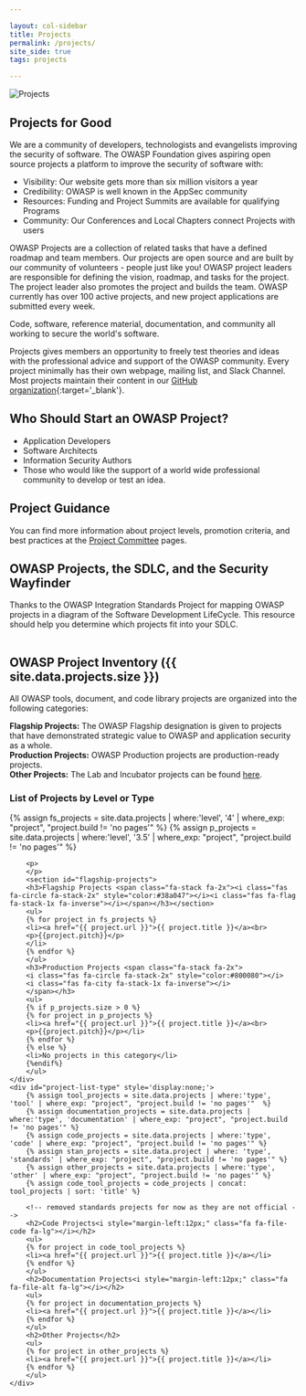 ```yaml
---

layout: col-sidebar
title: Projects
permalink: /projects/
site_side: true
tags: projects

---
```


<!-- rebuild 4 -->
![Projects](/assets/images/web/juice-shop.png)


## Projects for Good

We are a community of developers, technologists and evangelists improving the security of software. The OWASP Foundation gives aspiring open source projects a platform to improve the security of software with:
- Visibility: Our website gets more than six million visitors a year
- Credibility: OWASP is well known in the AppSec community
- Resources: Funding and Project Summits are available for qualifying Programs
- Community: Our Conferences and Local Chapters connect Projects with users

OWASP Projects are a collection of related tasks that have a defined roadmap and team members. Our projects are open source and are built by our community of volunteers - people just like you! OWASP project leaders are responsible for defining the vision, roadmap, and tasks for the project. The project leader also promotes the project and builds the team. OWASP currently has over 100 active projects, and new project applications are submitted every week.

<p class="callout-mono left">Code, software, reference material, documentation, and community all working to secure the world's software.</p>

Projects gives members an opportunity to freely test theories and ideas with the professional advice and support of the OWASP community. Every project minimally has their own webpage, mailing list, and Slack Channel. Most projects maintain their content in our [GitHub organization](https://github.com/OWASP){:target='_blank'}.

## Who Should Start an OWASP Project?
- Application Developers
- Software Architects
- Information Security Authors
- Those who would like the support of a world wide professional community to develop or test an idea.

## Project Guidance 
You can find more information about project levels, promotion criteria, and best practices at the [Project Committee](/www-committee-project/) pages.
## OWASP Projects, the SDLC, and the Security Wayfinder
Thanks to the OWASP Integration Standards Project for mapping OWASP projects in a diagram of the Software Development LifeCycle. This resource should help you determine which projects fit into your SDLC.
<div class="mxgraph" style="max-width:100%;border:1px solid transparent;"
        data-mxgraph="{&quot;highlight&quot;:&quot;#0000ff&quot;,&quot;nav&quot;:true,&quot;resize&quot;:true,&quot;toolbar&quot;:&quot;zoom layers tags lightbox&quot;,&quot;edit&quot;:&quot;_blank&quot;,&quot;xml&quot;:&quot;&lt;mxfile host=\&quot;app.diagrams.net\&quot; modified=\&quot;2023-12-23T00:42:20.383Z\&quot; agent=\&quot;Mozilla/5.0 (X11; Linux x86_64) AppleWebKit/537.36 (KHTML, like Gecko) Chrome/119.0.0.0 Safari/537.36\&quot; etag=\&quot;LIS2b9XAl4D9MnzHlqzq\&quot; version=\&quot;22.1.11\&quot; type=\&quot;google\&quot;&gt;\n  &lt;diagram id=\&quot;HhYMrkP4IJGXGjTD9jw9\&quot; name=\&quot;Page-1\&quot;&gt;\n    &lt;mxGraphModel dx=\&quot;2261\&quot; dy=\&quot;1935\&quot; grid=\&quot;1\&quot; gridSize=\&quot;10\&quot; guides=\&quot;1\&quot; tooltips=\&quot;1\&quot; connect=\&quot;1\&quot; arrows=\&quot;1\&quot; fold=\&quot;1\&quot; page=\&quot;1\&quot; pageScale=\&quot;1\&quot; pageWidth=\&quot;827\&quot; pageHeight=\&quot;1169\&quot; math=\&quot;0\&quot; shadow=\&quot;0\&quot; extFonts=\&quot;roboto,sans-serif^https://fonts.googleapis.com/css?family=roboto%2Csans-serif\&quot;&gt;\n      &lt;root&gt;\n        &lt;mxCell id=\&quot;0\&quot; /&gt;\n        &lt;mxCell id=\&quot;1\&quot; parent=\&quot;0\&quot; /&gt;\n        &lt;mxCell id=\&quot;wp3fE28CrZs867By-5B2-3\&quot; value=\&quot;\&quot; style=\&quot;edgeStyle=orthogonalEdgeStyle;rounded=0;orthogonalLoop=1;jettySize=auto;html=1;fontFamily=roboto,sans-serif;\&quot; parent=\&quot;1\&quot; source=\&quot;wp3fE28CrZs867By-5B2-1\&quot; target=\&quot;wp3fE28CrZs867By-5B2-2\&quot; edge=\&quot;1\&quot;&gt;\n          &lt;mxGeometry relative=\&quot;1\&quot; as=\&quot;geometry\&quot; /&gt;\n        &lt;/mxCell&gt;\n        &lt;mxCell id=\&quot;j5w13eXjFmsCSjT86V5P-4\&quot; value=\&quot;\&quot; style=\&quot;edgeStyle=orthogonalEdgeStyle;rounded=0;orthogonalLoop=1;jettySize=auto;html=1;fontFamily=roboto,sans-serif;\&quot; parent=\&quot;1\&quot; source=\&quot;wp3fE28CrZs867By-5B2-1\&quot; edge=\&quot;1\&quot;&gt;\n          &lt;mxGeometry relative=\&quot;1\&quot; as=\&quot;geometry\&quot;&gt;\n            &lt;mxPoint x=\&quot;650\&quot; y=\&quot;70\&quot; as=\&quot;targetPoint\&quot; /&gt;\n          &lt;/mxGeometry&gt;\n        &lt;/mxCell&gt;\n        &lt;mxCell id=\&quot;wp3fE28CrZs867By-5B2-1\&quot; value=\&quot;Requirements\&quot; style=\&quot;rounded=0;whiteSpace=wrap;html=1;fillColor=#233e81;strokeColor=#FFFFFF;fontFamily=roboto,sans-serif;fontColor=#FFFFFF;\&quot; parent=\&quot;1\&quot; vertex=\&quot;1\&quot;&gt;\n          &lt;mxGeometry x=\&quot;300\&quot; y=\&quot;40\&quot; width=\&quot;120\&quot; height=\&quot;60\&quot; as=\&quot;geometry\&quot; /&gt;\n        &lt;/mxCell&gt;\n        &lt;mxCell id=\&quot;wp3fE28CrZs867By-5B2-5\&quot; value=\&quot;\&quot; style=\&quot;edgeStyle=orthogonalEdgeStyle;rounded=0;orthogonalLoop=1;jettySize=auto;html=1;fontFamily=roboto,sans-serif;\&quot; parent=\&quot;1\&quot; source=\&quot;wp3fE28CrZs867By-5B2-2\&quot; target=\&quot;wp3fE28CrZs867By-5B2-4\&quot; edge=\&quot;1\&quot;&gt;\n          &lt;mxGeometry relative=\&quot;1\&quot; as=\&quot;geometry\&quot; /&gt;\n        &lt;/mxCell&gt;\n        &lt;mxCell id=\&quot;9VAlMS8956TWDDG4CyrD-6\&quot; value=\&quot;\&quot; style=\&quot;edgeStyle=orthogonalEdgeStyle;rounded=0;orthogonalLoop=1;jettySize=auto;html=1;\&quot; parent=\&quot;1\&quot; source=\&quot;wp3fE28CrZs867By-5B2-2\&quot; target=\&quot;OSNKaA8o5CYSvVUGxrRC-25\&quot; edge=\&quot;1\&quot;&gt;\n          &lt;mxGeometry relative=\&quot;1\&quot; as=\&quot;geometry\&quot; /&gt;\n        &lt;/mxCell&gt;\n        &lt;mxCell id=\&quot;wp3fE28CrZs867By-5B2-2\&quot; value=\&quot;Design\&quot; style=\&quot;rounded=0;whiteSpace=wrap;html=1;fillColor=#233e81;strokeColor=#FFFFFF;fontFamily=roboto,sans-serif;fontColor=#FFFFFF;\&quot; parent=\&quot;1\&quot; vertex=\&quot;1\&quot;&gt;\n          &lt;mxGeometry x=\&quot;300\&quot; y=\&quot;181\&quot; width=\&quot;120\&quot; height=\&quot;60\&quot; as=\&quot;geometry\&quot; /&gt;\n        &lt;/mxCell&gt;\n        &lt;mxCell id=\&quot;j5w13eXjFmsCSjT86V5P-2\&quot; value=\&quot;\&quot; style=\&quot;edgeStyle=orthogonalEdgeStyle;rounded=0;orthogonalLoop=1;jettySize=auto;html=1;fontFamily=roboto,sans-serif;\&quot; parent=\&quot;1\&quot; source=\&quot;wp3fE28CrZs867By-5B2-4\&quot; target=\&quot;j5w13eXjFmsCSjT86V5P-1\&quot; edge=\&quot;1\&quot;&gt;\n          &lt;mxGeometry relative=\&quot;1\&quot; as=\&quot;geometry\&quot; /&gt;\n        &lt;/mxCell&gt;\n        &lt;mxCell id=\&quot;j5w13eXjFmsCSjT86V5P-19\&quot; value=\&quot;\&quot; style=\&quot;edgeStyle=orthogonalEdgeStyle;rounded=0;orthogonalLoop=1;jettySize=auto;html=1;fontFamily=roboto,sans-serif;\&quot; parent=\&quot;1\&quot; source=\&quot;wp3fE28CrZs867By-5B2-4\&quot; edge=\&quot;1\&quot;&gt;\n          &lt;mxGeometry relative=\&quot;1\&quot; as=\&quot;geometry\&quot;&gt;\n            &lt;mxPoint x=\&quot;510\&quot; y=\&quot;351\&quot; as=\&quot;targetPoint\&quot; /&gt;\n          &lt;/mxGeometry&gt;\n        &lt;/mxCell&gt;\n        &lt;mxCell id=\&quot;j5w13eXjFmsCSjT86V5P-24\&quot; value=\&quot;Docs\&quot; style=\&quot;edgeLabel;html=1;align=center;verticalAlign=middle;resizable=0;points=[];fontFamily=roboto,sans-serif;\&quot; parent=\&quot;j5w13eXjFmsCSjT86V5P-19\&quot; vertex=\&quot;1\&quot; connectable=\&quot;0\&quot;&gt;\n          &lt;mxGeometry x=\&quot;-0.25\&quot; y=\&quot;12\&quot; relative=\&quot;1\&quot; as=\&quot;geometry\&quot;&gt;\n            &lt;mxPoint x=\&quot;6\&quot; as=\&quot;offset\&quot; /&gt;\n          &lt;/mxGeometry&gt;\n        &lt;/mxCell&gt;\n        &lt;mxCell id=\&quot;wp3fE28CrZs867By-5B2-4\&quot; value=\&quot;Implementation\&quot; style=\&quot;rounded=0;whiteSpace=wrap;html=1;fillColor=#233e81;strokeColor=#FFFFFF;fontFamily=roboto,sans-serif;fontColor=#FFFFFF;\&quot; parent=\&quot;1\&quot; vertex=\&quot;1\&quot;&gt;\n          &lt;mxGeometry x=\&quot;300\&quot; y=\&quot;321\&quot; width=\&quot;120\&quot; height=\&quot;60\&quot; as=\&quot;geometry\&quot; /&gt;\n        &lt;/mxCell&gt;\n        &lt;mxCell id=\&quot;j5w13eXjFmsCSjT86V5P-32\&quot; value=\&quot;Guides\&quot; style=\&quot;edgeStyle=orthogonalEdgeStyle;rounded=0;orthogonalLoop=1;jettySize=auto;html=1;fontFamily=roboto,sans-serif;\&quot; parent=\&quot;1\&quot; source=\&quot;j5w13eXjFmsCSjT86V5P-1\&quot; edge=\&quot;1\&quot;&gt;\n          &lt;mxGeometry x=\&quot;-0.1111\&quot; y=\&quot;10\&quot; relative=\&quot;1\&quot; as=\&quot;geometry\&quot;&gt;\n            &lt;mxPoint x=\&quot;480\&quot; y=\&quot;490\&quot; as=\&quot;targetPoint\&quot; /&gt;\n            &lt;mxPoint as=\&quot;offset\&quot; /&gt;\n          &lt;/mxGeometry&gt;\n        &lt;/mxCell&gt;\n        &lt;mxCell id=\&quot;j5w13eXjFmsCSjT86V5P-54\&quot; value=\&quot;\&quot; style=\&quot;edgeStyle=orthogonalEdgeStyle;rounded=0;orthogonalLoop=1;jettySize=auto;html=1;fontFamily=roboto,sans-serif;\&quot; parent=\&quot;1\&quot; source=\&quot;j5w13eXjFmsCSjT86V5P-1\&quot; target=\&quot;j5w13eXjFmsCSjT86V5P-53\&quot; edge=\&quot;1\&quot;&gt;\n          &lt;mxGeometry relative=\&quot;1\&quot; as=\&quot;geometry\&quot; /&gt;\n        &lt;/mxCell&gt;\n        &lt;mxCell id=\&quot;j5w13eXjFmsCSjT86V5P-62\&quot; value=\&quot;After &amp;lt;i&amp;gt;N&amp;lt;/i&amp;gt; Iterations\&quot; style=\&quot;edgeLabel;html=1;align=center;verticalAlign=middle;resizable=0;points=[];fontFamily=roboto,sans-serif;\&quot; parent=\&quot;j5w13eXjFmsCSjT86V5P-54\&quot; vertex=\&quot;1\&quot; connectable=\&quot;0\&quot;&gt;\n          &lt;mxGeometry x=\&quot;-0.2625\&quot; y=\&quot;-1\&quot; relative=\&quot;1\&quot; as=\&quot;geometry\&quot;&gt;\n            &lt;mxPoint as=\&quot;offset\&quot; /&gt;\n          &lt;/mxGeometry&gt;\n        &lt;/mxCell&gt;\n        &lt;mxCell id=\&quot;j5w13eXjFmsCSjT86V5P-64\&quot; value=\&quot;\&quot; style=\&quot;edgeStyle=orthogonalEdgeStyle;rounded=0;orthogonalLoop=1;jettySize=auto;html=1;fontFamily=roboto,sans-serif;\&quot; parent=\&quot;1\&quot; target=\&quot;j5w13eXjFmsCSjT86V5P-63\&quot; edge=\&quot;1\&quot;&gt;\n          &lt;mxGeometry relative=\&quot;1\&quot; as=\&quot;geometry\&quot;&gt;\n            &lt;mxPoint x=\&quot;360\&quot; y=\&quot;570\&quot; as=\&quot;sourcePoint\&quot; /&gt;\n          &lt;/mxGeometry&gt;\n        &lt;/mxCell&gt;\n        &lt;mxCell id=\&quot;j5w13eXjFmsCSjT86V5P-1\&quot; value=\&quot;Verification\&quot; style=\&quot;rounded=0;whiteSpace=wrap;html=1;fillColor=#233e81;strokeColor=#FFFFFF;fontFamily=roboto,sans-serif;fontColor=#FFFFFF;\&quot; parent=\&quot;1\&quot; vertex=\&quot;1\&quot;&gt;\n          &lt;mxGeometry x=\&quot;300\&quot; y=\&quot;460\&quot; width=\&quot;120\&quot; height=\&quot;60\&quot; as=\&quot;geometry\&quot; /&gt;\n        &lt;/mxCell&gt;\n        &lt;mxCell id=\&quot;j5w13eXjFmsCSjT86V5P-65\&quot; style=\&quot;edgeStyle=orthogonalEdgeStyle;rounded=0;orthogonalLoop=1;jettySize=auto;html=1;exitX=0.25;exitY=1;exitDx=0;exitDy=0;entryX=0;entryY=0.5;entryDx=0;entryDy=0;fontFamily=roboto,sans-serif;\&quot; parent=\&quot;1\&quot; source=\&quot;j5w13eXjFmsCSjT86V5P-63\&quot; target=\&quot;j5w13eXjFmsCSjT86V5P-53\&quot; edge=\&quot;1\&quot;&gt;\n          &lt;mxGeometry relative=\&quot;1\&quot; as=\&quot;geometry\&quot; /&gt;\n        &lt;/mxCell&gt;\n        &lt;mxCell id=\&quot;j5w13eXjFmsCSjT86V5P-68\&quot; value=\&quot;\&quot; style=\&quot;edgeStyle=orthogonalEdgeStyle;rounded=0;orthogonalLoop=1;jettySize=auto;html=1;fontFamily=roboto,sans-serif;\&quot; parent=\&quot;1\&quot; source=\&quot;j5w13eXjFmsCSjT86V5P-63\&quot; target=\&quot;j5w13eXjFmsCSjT86V5P-67\&quot; edge=\&quot;1\&quot;&gt;\n          &lt;mxGeometry relative=\&quot;1\&quot; as=\&quot;geometry\&quot; /&gt;\n        &lt;/mxCell&gt;\n        &lt;mxCell id=\&quot;j5w13eXjFmsCSjT86V5P-63\&quot; value=\&quot;Metrics\&quot; style=\&quot;rounded=0;whiteSpace=wrap;html=1;fillColor=#233e81;strokeColor=#FFFFFF;fontFamily=roboto,sans-serif;fontColor=#FFFFFF;\&quot; parent=\&quot;1\&quot; vertex=\&quot;1\&quot;&gt;\n          &lt;mxGeometry x=\&quot;-130\&quot; y=\&quot;540\&quot; width=\&quot;120\&quot; height=\&quot;60\&quot; as=\&quot;geometry\&quot; /&gt;\n        &lt;/mxCell&gt;\n        &lt;mxCell id=\&quot;j5w13eXjFmsCSjT86V5P-72\&quot; value=\&quot;\&quot; style=\&quot;edgeStyle=orthogonalEdgeStyle;rounded=0;orthogonalLoop=1;jettySize=auto;html=1;fontFamily=roboto,sans-serif;\&quot; parent=\&quot;1\&quot; source=\&quot;j5w13eXjFmsCSjT86V5P-67\&quot; edge=\&quot;1\&quot;&gt;\n          &lt;mxGeometry relative=\&quot;1\&quot; as=\&quot;geometry\&quot;&gt;\n            &lt;mxPoint x=\&quot;-180\&quot; y=\&quot;445\&quot; as=\&quot;targetPoint\&quot; /&gt;\n          &lt;/mxGeometry&gt;\n        &lt;/mxCell&gt;\n        &lt;mxCell id=\&quot;j5w13eXjFmsCSjT86V5P-80\&quot; value=\&quot;\&quot; style=\&quot;edgeStyle=orthogonalEdgeStyle;rounded=0;orthogonalLoop=1;jettySize=auto;html=1;fontFamily=roboto,sans-serif;\&quot; parent=\&quot;1\&quot; source=\&quot;j5w13eXjFmsCSjT86V5P-67\&quot; target=\&quot;j5w13eXjFmsCSjT86V5P-79\&quot; edge=\&quot;1\&quot;&gt;\n          &lt;mxGeometry relative=\&quot;1\&quot; as=\&quot;geometry\&quot; /&gt;\n        &lt;/mxCell&gt;\n        &lt;mxCell id=\&quot;j5w13eXjFmsCSjT86V5P-67\&quot; value=\&quot;Training/Education\&quot; style=\&quot;rounded=0;whiteSpace=wrap;html=1;fillColor=#233e81;strokeColor=#FFFFFF;fontFamily=roboto,sans-serif;fontColor=#FFFFFF;\&quot; parent=\&quot;1\&quot; vertex=\&quot;1\&quot;&gt;\n          &lt;mxGeometry x=\&quot;-130\&quot; y=\&quot;415\&quot; width=\&quot;120\&quot; height=\&quot;60\&quot; as=\&quot;geometry\&quot; /&gt;\n        &lt;/mxCell&gt;\n        &lt;mxCell id=\&quot;j5w13eXjFmsCSjT86V5P-82\&quot; value=\&quot;\&quot; style=\&quot;edgeStyle=orthogonalEdgeStyle;rounded=0;orthogonalLoop=1;jettySize=auto;html=1;fontFamily=roboto,sans-serif;\&quot; parent=\&quot;1\&quot; source=\&quot;j5w13eXjFmsCSjT86V5P-79\&quot; edge=\&quot;1\&quot;&gt;\n          &lt;mxGeometry relative=\&quot;1\&quot; as=\&quot;geometry\&quot;&gt;\n            &lt;mxPoint x=\&quot;-190\&quot; y=\&quot;210\&quot; as=\&quot;targetPoint\&quot; /&gt;\n          &lt;/mxGeometry&gt;\n        &lt;/mxCell&gt;\n        &lt;mxCell id=\&quot;j5w13eXjFmsCSjT86V5P-86\&quot; style=\&quot;edgeStyle=orthogonalEdgeStyle;rounded=0;orthogonalLoop=1;jettySize=auto;html=1;exitX=0.5;exitY=0;exitDx=0;exitDy=0;entryX=0.5;entryY=0;entryDx=0;entryDy=0;fontFamily=roboto,sans-serif;\&quot; parent=\&quot;1\&quot; source=\&quot;j5w13eXjFmsCSjT86V5P-79\&quot; target=\&quot;wp3fE28CrZs867By-5B2-1\&quot; edge=\&quot;1\&quot;&gt;\n          &lt;mxGeometry relative=\&quot;1\&quot; as=\&quot;geometry\&quot; /&gt;\n        &lt;/mxCell&gt;\n        &lt;mxCell id=\&quot;j5w13eXjFmsCSjT86V5P-87\&quot; value=\&quot;Iterate\&quot; style=\&quot;edgeLabel;html=1;align=center;verticalAlign=middle;resizable=0;points=[];fontFamily=roboto,sans-serif;\&quot; parent=\&quot;j5w13eXjFmsCSjT86V5P-86\&quot; vertex=\&quot;1\&quot; connectable=\&quot;0\&quot;&gt;\n          &lt;mxGeometry x=\&quot;-0.2107\&quot; y=\&quot;-36\&quot; relative=\&quot;1\&quot; as=\&quot;geometry\&quot;&gt;\n            &lt;mxPoint x=\&quot;129\&quot; y=\&quot;-26\&quot; as=\&quot;offset\&quot; /&gt;\n          &lt;/mxGeometry&gt;\n        &lt;/mxCell&gt;\n        &lt;mxCell id=\&quot;j5w13eXjFmsCSjT86V5P-79\&quot; value=\&quot;Culture Building &amp;amp;amp; Process Maturing\&quot; style=\&quot;rounded=0;whiteSpace=wrap;html=1;fillColor=#233e81;strokeColor=#FFFFFF;fontFamily=roboto,sans-serif;fontColor=#FFFFFF;\&quot; parent=\&quot;1\&quot; vertex=\&quot;1\&quot;&gt;\n          &lt;mxGeometry x=\&quot;-130\&quot; y=\&quot;180\&quot; width=\&quot;120\&quot; height=\&quot;60\&quot; as=\&quot;geometry\&quot; /&gt;\n        &lt;/mxCell&gt;\n        &lt;mxCell id=\&quot;j5w13eXjFmsCSjT86V5P-56\&quot; value=\&quot;Guides\&quot; style=\&quot;edgeStyle=orthogonalEdgeStyle;rounded=0;orthogonalLoop=1;jettySize=auto;html=1;fontFamily=roboto,sans-serif;\&quot; parent=\&quot;1\&quot; edge=\&quot;1\&quot;&gt;\n          &lt;mxGeometry x=\&quot;-0.0909\&quot; y=\&quot;8\&quot; relative=\&quot;1\&quot; as=\&quot;geometry\&quot;&gt;\n            &lt;mxPoint x=\&quot;480\&quot; y=\&quot;628\&quot; as=\&quot;targetPoint\&quot; /&gt;\n            &lt;mxPoint x=\&quot;425\&quot; y=\&quot;628\&quot; as=\&quot;sourcePoint\&quot; /&gt;\n            &lt;Array as=\&quot;points\&quot;&gt;\n              &lt;mxPoint x=\&quot;450\&quot; y=\&quot;628\&quot; /&gt;\n              &lt;mxPoint x=\&quot;450\&quot; y=\&quot;628\&quot; /&gt;\n            &lt;/Array&gt;\n            &lt;mxPoint as=\&quot;offset\&quot; /&gt;\n          &lt;/mxGeometry&gt;\n        &lt;/mxCell&gt;\n        &lt;mxCell id=\&quot;j5w13eXjFmsCSjT86V5P-53\&quot; value=\&quot;Policy Gap Evaluation\&quot; style=\&quot;rounded=0;whiteSpace=wrap;html=1;fillColor=#233e81;strokeColor=#FFFFFF;fontFamily=roboto,sans-serif;fontColor=#FFFFFF;\&quot; parent=\&quot;1\&quot; vertex=\&quot;1\&quot;&gt;\n          &lt;mxGeometry x=\&quot;295\&quot; y=\&quot;600\&quot; width=\&quot;130\&quot; height=\&quot;60\&quot; as=\&quot;geometry\&quot; /&gt;\n        &lt;/mxCell&gt;\n        &lt;mxCell id=\&quot;j5w13eXjFmsCSjT86V5P-41\&quot; value=\&quot;Tools\&quot; style=\&quot;edgeStyle=orthogonalEdgeStyle;rounded=0;orthogonalLoop=1;jettySize=auto;html=1;fontFamily=roboto,sans-serif;\&quot; parent=\&quot;1\&quot; edge=\&quot;1\&quot;&gt;\n          &lt;mxGeometry x=\&quot;0.0164\&quot; y=\&quot;8\&quot; relative=\&quot;1\&quot; as=\&quot;geometry\&quot;&gt;\n            &lt;mxPoint x=\&quot;580\&quot; y=\&quot;487.5\&quot; as=\&quot;sourcePoint\&quot; /&gt;\n            &lt;mxPoint x=\&quot;645\&quot; y=\&quot;487.5\&quot; as=\&quot;targetPoint\&quot; /&gt;\n            &lt;Array as=\&quot;points\&quot;&gt;\n              &lt;mxPoint x=\&quot;613\&quot; y=\&quot;488\&quot; /&gt;\n              &lt;mxPoint x=\&quot;645\&quot; y=\&quot;488\&quot; /&gt;\n            &lt;/Array&gt;\n            &lt;mxPoint x=\&quot;-3\&quot; as=\&quot;offset\&quot; /&gt;\n          &lt;/mxGeometry&gt;\n        &lt;/mxCell&gt;\n        &lt;mxCell id=\&quot;j5w13eXjFmsCSjT86V5P-45\&quot; value=\&quot;Frameworks\&quot; style=\&quot;edgeStyle=orthogonalEdgeStyle;rounded=0;orthogonalLoop=1;jettySize=auto;html=1;fontFamily=roboto,sans-serif;\&quot; parent=\&quot;1\&quot; target=\&quot;j5w13eXjFmsCSjT86V5P-44\&quot; edge=\&quot;1\&quot;&gt;\n          &lt;mxGeometry x=\&quot;-0.0789\&quot; y=\&quot;20\&quot; relative=\&quot;1\&quot; as=\&quot;geometry\&quot;&gt;\n            &lt;mxPoint x=\&quot;808\&quot; y=\&quot;486\&quot; as=\&quot;sourcePoint\&quot; /&gt;\n            &lt;Array as=\&quot;points\&quot;&gt;\n              &lt;mxPoint x=\&quot;823\&quot; y=\&quot;486\&quot; /&gt;\n              &lt;mxPoint x=\&quot;823\&quot; y=\&quot;486\&quot; /&gt;\n            &lt;/Array&gt;\n            &lt;mxPoint as=\&quot;offset\&quot; /&gt;\n          &lt;/mxGeometry&gt;\n        &lt;/mxCell&gt;\n        &lt;mxCell id=\&quot;OSNKaA8o5CYSvVUGxrRC-23\&quot; value=\&quot;Threat Modeling\&quot; style=\&quot;edgeLabel;html=1;align=center;verticalAlign=middle;resizable=0;points=[];fontFamily=roboto,sans-serif;\&quot; parent=\&quot;1\&quot; vertex=\&quot;1\&quot; connectable=\&quot;0\&quot;&gt;\n          &lt;mxGeometry x=\&quot;482\&quot; y=\&quot;196\&quot; as=\&quot;geometry\&quot; /&gt;\n        &lt;/mxCell&gt;\n        &lt;mxCell id=\&quot;wmvJdiW6duQverMV5g3o-40\&quot; value=\&quot;\&quot; style=\&quot;ellipse;whiteSpace=wrap;html=1;fillColor=#f4f6fc;strokeColor=#FFFFFF;fontFamily=roboto,sans-serif;\&quot; parent=\&quot;1\&quot; vertex=\&quot;1\&quot;&gt;\n          &lt;mxGeometry x=\&quot;511\&quot; y=\&quot;280\&quot; width=\&quot;135\&quot; height=\&quot;128\&quot; as=\&quot;geometry\&quot; /&gt;\n        &lt;/mxCell&gt;\n        &lt;UserObject label=\&quot;Proactive Controls\&quot; link=\&quot;https://owasp.org/www-project-proactive-controls/\&quot; id=\&quot;wmvJdiW6duQverMV5g3o-42\&quot;&gt;\n          &lt;mxCell style=\&quot;text;html=1;strokeColor=none;fillColor=none;whiteSpace=wrap;align=center;verticalAlign=middle;fontStyle=4;fontFamily=roboto,sans-serif;\&quot; parent=\&quot;1\&quot; vertex=\&quot;1\&quot;&gt;\n            &lt;mxGeometry x=\&quot;548.5\&quot; y=\&quot;283.25\&quot; width=\&quot;60\&quot; height=\&quot;40\&quot; as=\&quot;geometry\&quot; /&gt;\n          &lt;/mxCell&gt;\n        &lt;/UserObject&gt;\n        &lt;UserObject label=\&quot;Go SCP\&quot; link=\&quot;https://owasp.org/www-project-go-secure-coding-practices-guide/\&quot; id=\&quot;wmvJdiW6duQverMV5g3o-43\&quot;&gt;\n          &lt;mxCell style=\&quot;text;html=1;strokeColor=none;fillColor=none;whiteSpace=wrap;align=center;verticalAlign=middle;fontStyle=4;fontFamily=roboto,sans-serif;\&quot; parent=\&quot;1\&quot; vertex=\&quot;1\&quot;&gt;\n            &lt;mxGeometry x=\&quot;548.5\&quot; y=\&quot;321\&quot; width=\&quot;60\&quot; height=\&quot;40\&quot; as=\&quot;geometry\&quot; /&gt;\n          &lt;/mxCell&gt;\n        &lt;/UserObject&gt;\n        &lt;mxCell id=\&quot;j5w13eXjFmsCSjT86V5P-40\&quot; value=\&quot;\&quot; style=\&quot;ellipse;whiteSpace=wrap;html=1;fillColor=#f4f6fc;strokeColor=#FFFFFF;fontFamily=roboto,sans-serif;\&quot; parent=\&quot;1\&quot; vertex=\&quot;1\&quot;&gt;\n          &lt;mxGeometry x=\&quot;648\&quot; y=\&quot;416\&quot; width=\&quot;160\&quot; height=\&quot;140\&quot; as=\&quot;geometry\&quot; /&gt;\n        &lt;/mxCell&gt;\n        &lt;UserObject label=\&quot;ZAP\&quot; link=\&quot;https://www.zaproxy.org/\&quot; id=\&quot;j5w13eXjFmsCSjT86V5P-34\&quot;&gt;\n          &lt;mxCell style=\&quot;text;html=1;strokeColor=none;fillColor=none;whiteSpace=wrap;align=center;verticalAlign=middle;fontStyle=4;fontFamily=roboto,sans-serif;\&quot; parent=\&quot;1\&quot; vertex=\&quot;1\&quot;&gt;\n            &lt;mxGeometry x=\&quot;696\&quot; y=\&quot;466\&quot; width=\&quot;60\&quot; height=\&quot;40\&quot; as=\&quot;geometry\&quot; /&gt;\n          &lt;/mxCell&gt;\n        &lt;/UserObject&gt;\n        &lt;UserObject label=\&quot;Amass\&quot; link=\&quot;https://owasp.org/www-project-amass/\&quot; id=\&quot;OSNKaA8o5CYSvVUGxrRC-2\&quot;&gt;\n          &lt;mxCell style=\&quot;text;html=1;strokeColor=none;fillColor=none;whiteSpace=wrap;align=center;verticalAlign=middle;fontStyle=4;fontFamily=roboto,sans-serif;\&quot; parent=\&quot;1\&quot; vertex=\&quot;1\&quot;&gt;\n            &lt;mxGeometry x=\&quot;648\&quot; y=\&quot;465\&quot; width=\&quot;60\&quot; height=\&quot;40\&quot; as=\&quot;geometry\&quot; /&gt;\n          &lt;/mxCell&gt;\n        &lt;/UserObject&gt;\n        &lt;UserObject label=\&quot;Nettacker\&quot; link=\&quot;https://owasp.org/www-project-nettacker/\&quot; id=\&quot;OSNKaA8o5CYSvVUGxrRC-4\&quot;&gt;\n          &lt;mxCell style=\&quot;text;html=1;strokeColor=none;fillColor=none;whiteSpace=wrap;align=center;verticalAlign=middle;fontStyle=4;fontFamily=roboto,sans-serif;\&quot; parent=\&quot;1\&quot; vertex=\&quot;1\&quot;&gt;\n            &lt;mxGeometry x=\&quot;660\&quot; y=\&quot;491.63\&quot; width=\&quot;60\&quot; height=\&quot;40\&quot; as=\&quot;geometry\&quot; /&gt;\n          &lt;/mxCell&gt;\n        &lt;/UserObject&gt;\n        &lt;UserObject label=\&quot;OWTF\&quot; link=\&quot;https://owasp.org/www-project-owtf/\&quot; id=\&quot;OSNKaA8o5CYSvVUGxrRC-43\&quot;&gt;\n          &lt;mxCell style=\&quot;text;html=1;strokeColor=none;fillColor=none;whiteSpace=wrap;align=center;verticalAlign=middle;fontStyle=4;fontFamily=roboto,sans-serif;\&quot; parent=\&quot;1\&quot; vertex=\&quot;1\&quot;&gt;\n            &lt;mxGeometry x=\&quot;746\&quot; y=\&quot;466\&quot; width=\&quot;60\&quot; height=\&quot;40\&quot; as=\&quot;geometry\&quot; /&gt;\n          &lt;/mxCell&gt;\n        &lt;/UserObject&gt;\n        &lt;mxCell id=\&quot;V5De1f0Id_lPGo8X_I1P-4\&quot; value=\&quot;Secure&amp;lt;br&amp;gt;Libraries\&quot; style=\&quot;edgeStyle=orthogonalEdgeStyle;rounded=0;orthogonalLoop=1;jettySize=auto;html=1;entryX=0;entryY=0.5;entryDx=0;entryDy=0;\&quot; parent=\&quot;1\&quot; target=\&quot;j5w13eXjFmsCSjT86V5P-28\&quot; edge=\&quot;1\&quot;&gt;\n          &lt;mxGeometry x=\&quot;-0.2157\&quot; y=\&quot;18\&quot; relative=\&quot;1\&quot; as=\&quot;geometry\&quot;&gt;\n            &lt;mxPoint x=\&quot;870\&quot; y=\&quot;349.99\&quot; as=\&quot;targetPoint\&quot; /&gt;\n            &lt;mxPoint as=\&quot;offset\&quot; /&gt;\n            &lt;mxPoint x=\&quot;849.9999997743057\&quot; y=\&quot;349.9950000000001\&quot; as=\&quot;sourcePoint\&quot; /&gt;\n          &lt;/mxGeometry&gt;\n        &lt;/mxCell&gt;\n        &lt;mxCell id=\&quot;j5w13eXjFmsCSjT86V5P-20\&quot; value=\&quot;\&quot; style=\&quot;ellipse;whiteSpace=wrap;html=1;fillColor=#f4f6fc;strokeColor=#FFFFFF;fontFamily=roboto,sans-serif;\&quot; parent=\&quot;1\&quot; vertex=\&quot;1\&quot;&gt;\n          &lt;mxGeometry x=\&quot;700\&quot; y=\&quot;260\&quot; width=\&quot;150\&quot; height=\&quot;148\&quot; as=\&quot;geometry\&quot; /&gt;\n        &lt;/mxCell&gt;\n        &lt;UserObject label=\&quot;Dependency Track\&quot; link=\&quot;https://owasp.org/www-project-dependency-track/\&quot; id=\&quot;j5w13eXjFmsCSjT86V5P-26\&quot;&gt;\n          &lt;mxCell style=\&quot;text;html=1;strokeColor=none;fillColor=none;whiteSpace=wrap;align=center;verticalAlign=middle;fontStyle=4;fontFamily=roboto,sans-serif;\&quot; parent=\&quot;1\&quot; vertex=\&quot;1\&quot;&gt;\n            &lt;mxGeometry x=\&quot;745\&quot; y=\&quot;310\&quot; width=\&quot;60\&quot; height=\&quot;40\&quot; as=\&quot;geometry\&quot; /&gt;\n          &lt;/mxCell&gt;\n        &lt;/UserObject&gt;\n        &lt;UserObject label=\&quot;Dependency Check\&quot; link=\&quot;https://owasp.org/www-project-dependency-check/\&quot; id=\&quot;j5w13eXjFmsCSjT86V5P-27\&quot;&gt;\n          &lt;mxCell style=\&quot;text;html=1;strokeColor=none;fillColor=none;whiteSpace=wrap;align=center;verticalAlign=middle;fontStyle=4;fontFamily=roboto,sans-serif;\&quot; parent=\&quot;1\&quot; vertex=\&quot;1\&quot;&gt;\n            &lt;mxGeometry x=\&quot;745\&quot; y=\&quot;270\&quot; width=\&quot;60\&quot; height=\&quot;40\&quot; as=\&quot;geometry\&quot; /&gt;\n          &lt;/mxCell&gt;\n        &lt;/UserObject&gt;\n        &lt;mxCell id=\&quot;j5w13eXjFmsCSjT86V5P-28\&quot; value=\&quot;\&quot; style=\&quot;ellipse;whiteSpace=wrap;html=1;fillColor=#f4f6fc;strokeColor=#FFFFFF;fontFamily=roboto,sans-serif;\&quot; parent=\&quot;1\&quot; vertex=\&quot;1\&quot;&gt;\n          &lt;mxGeometry x=\&quot;916\&quot; y=\&quot;289.32\&quot; width=\&quot;129\&quot; height=\&quot;123.37\&quot; as=\&quot;geometry\&quot; /&gt;\n        &lt;/mxCell&gt;\n        &lt;UserObject label=\&quot;ESAPI\&quot; link=\&quot;https://owasp.org/www-project-enterprise-security-api/\&quot; id=\&quot;OSNKaA8o5CYSvVUGxrRC-9\&quot;&gt;\n          &lt;mxCell style=\&quot;text;html=1;strokeColor=none;fillColor=none;whiteSpace=wrap;align=center;verticalAlign=middle;fontStyle=4;fontFamily=roboto,sans-serif;\&quot; parent=\&quot;1\&quot; vertex=\&quot;1\&quot;&gt;\n            &lt;mxGeometry x=\&quot;950.5\&quot; y=\&quot;331\&quot; width=\&quot;60\&quot; height=\&quot;40\&quot; as=\&quot;geometry\&quot; /&gt;\n          &lt;/mxCell&gt;\n        &lt;/UserObject&gt;\n        &lt;UserObject label=\&quot;CSRFGuard\&quot; link=\&quot;https://owasp.org/www-project-csrfguard/\&quot; id=\&quot;OSNKaA8o5CYSvVUGxrRC-37\&quot;&gt;\n          &lt;mxCell style=\&quot;text;html=1;strokeColor=none;fillColor=none;whiteSpace=wrap;align=center;verticalAlign=middle;fontStyle=4;fontFamily=roboto,sans-serif;\&quot; parent=\&quot;1\&quot; vertex=\&quot;1\&quot;&gt;\n            &lt;mxGeometry x=\&quot;950.5\&quot; y=\&quot;368\&quot; width=\&quot;60\&quot; height=\&quot;40\&quot; as=\&quot;geometry\&quot; /&gt;\n          &lt;/mxCell&gt;\n        &lt;/UserObject&gt;\n        &lt;mxCell id=\&quot;V5De1f0Id_lPGo8X_I1P-2\&quot; value=\&quot;Vulnerability&amp;lt;br&amp;gt;Management\&quot; style=\&quot;edgeStyle=orthogonalEdgeStyle;rounded=0;orthogonalLoop=1;jettySize=auto;html=1;exitX=0.5;exitY=1;exitDx=0;exitDy=0;entryX=0.5;entryY=0;entryDx=0;entryDy=0;\&quot; parent=\&quot;1\&quot; source=\&quot;j5w13eXjFmsCSjT86V5P-44\&quot; target=\&quot;j5w13eXjFmsCSjT86V5P-49\&quot; edge=\&quot;1\&quot;&gt;\n          &lt;mxGeometry x=\&quot;0.3352\&quot; y=\&quot;-42\&quot; relative=\&quot;1\&quot; as=\&quot;geometry\&quot;&gt;\n            &lt;mxPoint as=\&quot;offset\&quot; /&gt;\n          &lt;/mxGeometry&gt;\n        &lt;/mxCell&gt;\n        &lt;mxCell id=\&quot;j5w13eXjFmsCSjT86V5P-44\&quot; value=\&quot;\&quot; style=\&quot;ellipse;whiteSpace=wrap;html=1;fillColor=#f4f6fc;strokeColor=#FFFFFF;fontFamily=roboto,sans-serif;\&quot; parent=\&quot;1\&quot; vertex=\&quot;1\&quot;&gt;\n          &lt;mxGeometry x=\&quot;884\&quot; y=\&quot;445\&quot; width=\&quot;96\&quot; height=\&quot;86\&quot; as=\&quot;geometry\&quot; /&gt;\n        &lt;/mxCell&gt;\n        &lt;UserObject label=\&quot;Glue\&quot; link=\&quot;https://github.com/OWASP/glue\&quot; id=\&quot;j5w13eXjFmsCSjT86V5P-47\&quot;&gt;\n          &lt;mxCell style=\&quot;text;html=1;strokeColor=none;fillColor=none;whiteSpace=wrap;align=center;verticalAlign=middle;fontStyle=4;fontFamily=roboto,sans-serif;\&quot; parent=\&quot;1\&quot; vertex=\&quot;1\&quot;&gt;\n            &lt;mxGeometry x=\&quot;902\&quot; y=\&quot;445\&quot; width=\&quot;60\&quot; height=\&quot;40\&quot; as=\&quot;geometry\&quot; /&gt;\n          &lt;/mxCell&gt;\n        &lt;/UserObject&gt;\n        &lt;UserObject label=\&quot;Dracon\&quot; link=\&quot;https://github.com/thought-machine/dracon/\&quot; id=\&quot;j5w13eXjFmsCSjT86V5P-48\&quot;&gt;\n          &lt;mxCell style=\&quot;text;html=1;strokeColor=none;fillColor=none;whiteSpace=wrap;align=center;verticalAlign=middle;fontStyle=4;fontFamily=roboto,sans-serif;\&quot; parent=\&quot;1\&quot; vertex=\&quot;1\&quot;&gt;\n            &lt;mxGeometry x=\&quot;902\&quot; y=\&quot;480\&quot; width=\&quot;60\&quot; height=\&quot;40\&quot; as=\&quot;geometry\&quot; /&gt;\n          &lt;/mxCell&gt;\n        &lt;/UserObject&gt;\n        &lt;mxCell id=\&quot;j5w13eXjFmsCSjT86V5P-49\&quot; value=\&quot;\&quot; style=\&quot;ellipse;whiteSpace=wrap;html=1;fillColor=#f4f6fc;strokeColor=#FFFFFF;fontFamily=roboto,sans-serif;\&quot; parent=\&quot;1\&quot; vertex=\&quot;1\&quot;&gt;\n          &lt;mxGeometry x=\&quot;883.5\&quot; y=\&quot;560\&quot; width=\&quot;96.5\&quot; height=\&quot;80\&quot; as=\&quot;geometry\&quot; /&gt;\n        &lt;/mxCell&gt;\n        &lt;UserObject label=\&quot;Defect Dojo\&quot; link=\&quot;https://github.com/DefectDojo\&quot; id=\&quot;j5w13eXjFmsCSjT86V5P-52\&quot;&gt;\n          &lt;mxCell style=\&quot;text;html=1;strokeColor=none;fillColor=none;whiteSpace=wrap;align=center;verticalAlign=middle;fontStyle=4;fontFamily=roboto,sans-serif;\&quot; parent=\&quot;1\&quot; vertex=\&quot;1\&quot;&gt;\n            &lt;mxGeometry x=\&quot;901\&quot; y=\&quot;580\&quot; width=\&quot;60\&quot; height=\&quot;40\&quot; as=\&quot;geometry\&quot; /&gt;\n          &lt;/mxCell&gt;\n        &lt;/UserObject&gt;\n        &lt;mxCell id=\&quot;j5w13eXjFmsCSjT86V5P-7\&quot; value=\&quot;\&quot; style=\&quot;ellipse;whiteSpace=wrap;html=1;fillColor=#f4f6fc;strokeColor=#FFFFFF;fontFamily=roboto,sans-serif;\&quot; parent=\&quot;1\&quot; vertex=\&quot;1\&quot;&gt;\n          &lt;mxGeometry x=\&quot;650\&quot; y=\&quot;-10\&quot; width=\&quot;160\&quot; height=\&quot;150\&quot; as=\&quot;geometry\&quot; /&gt;\n        &lt;/mxCell&gt;\n        &lt;UserObject label=\&quot;ASVS\&quot; link=\&quot;https://owasp.org/www-project-application-security-verification-standard/\&quot; id=\&quot;j5w13eXjFmsCSjT86V5P-5\&quot;&gt;\n          &lt;mxCell style=\&quot;text;html=1;strokeColor=none;whiteSpace=wrap;align=center;verticalAlign=middle;fontStyle=4;fontFamily=roboto,sans-serif;\&quot; parent=\&quot;1\&quot; vertex=\&quot;1\&quot;&gt;\n            &lt;mxGeometry x=\&quot;696\&quot; y=\&quot;70\&quot; width=\&quot;60\&quot; height=\&quot;40\&quot; as=\&quot;geometry\&quot; /&gt;\n          &lt;/mxCell&gt;\n        &lt;/UserObject&gt;\n        &lt;UserObject label=\&quot;MASVS\&quot; link=\&quot;https://owasp.org/www-project-mobile-security-testing-guide/#mobile-app-security-requirements-and-verification\&quot; id=\&quot;OSNKaA8o5CYSvVUGxrRC-6\&quot;&gt;\n          &lt;mxCell style=\&quot;text;html=1;strokeColor=none;whiteSpace=wrap;align=center;verticalAlign=middle;fontStyle=4;fontFamily=roboto,sans-serif;\&quot; parent=\&quot;1\&quot; vertex=\&quot;1\&quot;&gt;\n            &lt;mxGeometry x=\&quot;700\&quot; y=\&quot;98.25\&quot; width=\&quot;60\&quot; height=\&quot;40\&quot; as=\&quot;geometry\&quot; /&gt;\n          &lt;/mxCell&gt;\n        &lt;/UserObject&gt;\n        &lt;mxCell id=\&quot;OSNKaA8o5CYSvVUGxrRC-25\&quot; value=\&quot;\&quot; style=\&quot;ellipse;whiteSpace=wrap;html=1;fillColor=#f4f6fc;strokeColor=#FFFFFF;fontFamily=roboto,sans-serif;\&quot; parent=\&quot;1\&quot; vertex=\&quot;1\&quot;&gt;\n          &lt;mxGeometry x=\&quot;545\&quot; y=\&quot;138.25\&quot; width=\&quot;155\&quot; height=\&quot;145\&quot; as=\&quot;geometry\&quot; /&gt;\n        &lt;/mxCell&gt;\n        &lt;UserObject label=\&quot;Threat Dragon\&quot; link=\&quot;https://owasp.org/www-project-threat-dragon/\&quot; id=\&quot;OSNKaA8o5CYSvVUGxrRC-26\&quot;&gt;\n          &lt;mxCell style=\&quot;text;html=1;strokeColor=none;fillColor=none;whiteSpace=wrap;align=center;verticalAlign=middle;fontStyle=4;fontFamily=roboto,sans-serif;\&quot; parent=\&quot;1\&quot; vertex=\&quot;1\&quot;&gt;\n            &lt;mxGeometry x=\&quot;581\&quot; y=\&quot;141\&quot; width=\&quot;84\&quot; height=\&quot;40\&quot; as=\&quot;geometry\&quot; /&gt;\n          &lt;/mxCell&gt;\n        &lt;/UserObject&gt;\n        &lt;UserObject label=\&quot;Threat Modeling Talks\&quot; link=\&quot;https://www.youtube.com/watch?v=KGy_KCRUGd4\&quot; id=\&quot;OSNKaA8o5CYSvVUGxrRC-27\&quot;&gt;\n          &lt;mxCell style=\&quot;text;html=1;strokeColor=none;fillColor=none;whiteSpace=wrap;align=center;verticalAlign=middle;fontStyle=4;fontFamily=roboto,sans-serif;\&quot; parent=\&quot;1\&quot; vertex=\&quot;1\&quot;&gt;\n            &lt;mxGeometry x=\&quot;575\&quot; y=\&quot;208.75\&quot; width=\&quot;95\&quot; height=\&quot;50\&quot; as=\&quot;geometry\&quot; /&gt;\n          &lt;/mxCell&gt;\n        &lt;/UserObject&gt;\n        &lt;UserObject label=\&quot;&amp;lt;div&amp;gt;PyTM&amp;lt;/div&amp;gt;\&quot; link=\&quot;https://owasp.org/www-project-pytm/\&quot; id=\&quot;OSNKaA8o5CYSvVUGxrRC-28\&quot;&gt;\n          &lt;mxCell style=\&quot;text;html=1;strokeColor=none;fillColor=none;whiteSpace=wrap;align=center;verticalAlign=middle;fontStyle=4;fontFamily=roboto,sans-serif;\&quot; parent=\&quot;1\&quot; vertex=\&quot;1\&quot;&gt;\n            &lt;mxGeometry x=\&quot;539\&quot; y=\&quot;176.75\&quot; width=\&quot;84\&quot; height=\&quot;40\&quot; as=\&quot;geometry\&quot; /&gt;\n          &lt;/mxCell&gt;\n        &lt;/UserObject&gt;\n        &lt;mxCell id=\&quot;wmvJdiW6duQverMV5g3o-50\&quot; value=\&quot;&amp;lt;b&amp;gt;&amp;lt;u&amp;gt;&amp;lt;font style=&amp;quot;font-size: 24px&amp;quot;&amp;gt;Application Security Wayfinder&amp;lt;/font&amp;gt;&amp;lt;/u&amp;gt;&amp;lt;/b&amp;gt;\&quot; style=\&quot;text;html=1;strokeColor=#1A1A1A;fillColor=none;align=center;verticalAlign=middle;whiteSpace=wrap;rounded=0;shadow=1;fontFamily=roboto,sans-serif;\&quot; parent=\&quot;1\&quot; vertex=\&quot;1\&quot;&gt;\n          &lt;mxGeometry x=\&quot;-420\&quot; y=\&quot;-160\&quot; width=\&quot;1420\&quot; height=\&quot;120\&quot; as=\&quot;geometry\&quot; /&gt;\n        &lt;/mxCell&gt;\n        &lt;mxCell id=\&quot;j5w13eXjFmsCSjT86V5P-81\&quot; value=\&quot;\&quot; style=\&quot;ellipse;whiteSpace=wrap;html=1;fillColor=#f4f6fc;strokeColor=#FFFFFF;fontFamily=roboto,sans-serif;\&quot; parent=\&quot;1\&quot; vertex=\&quot;1\&quot;&gt;\n          &lt;mxGeometry x=\&quot;-320\&quot; y=\&quot;150\&quot; width=\&quot;130\&quot; height=\&quot;120\&quot; as=\&quot;geometry\&quot; /&gt;\n        &lt;/mxCell&gt;\n        &lt;UserObject label=\&quot;Security Champions Playbook\&quot; link=\&quot;https://github.com/c0rdis/security-champions-playbook/tree/master/Security%20Playbook\&quot; id=\&quot;j5w13eXjFmsCSjT86V5P-85\&quot;&gt;\n          &lt;mxCell style=\&quot;text;html=1;strokeColor=none;fillColor=none;whiteSpace=wrap;align=center;verticalAlign=middle;fontStyle=4;fontFamily=roboto,sans-serif;\&quot; parent=\&quot;1\&quot; vertex=\&quot;1\&quot;&gt;\n            &lt;mxGeometry x=\&quot;-282\&quot; y=\&quot;160\&quot; width=\&quot;60\&quot; height=\&quot;40\&quot; as=\&quot;geometry\&quot; /&gt;\n          &lt;/mxCell&gt;\n        &lt;/UserObject&gt;\n        &lt;UserObject label=\&quot;SAMM\&quot; link=\&quot;https://owaspsamm.org/\&quot; id=\&quot;wmvJdiW6duQverMV5g3o-54\&quot;&gt;\n          &lt;mxCell style=\&quot;text;html=1;fontStyle=4;fontFamily=roboto,sans-serif;\&quot; parent=\&quot;1\&quot; vertex=\&quot;1\&quot;&gt;\n            &lt;mxGeometry x=\&quot;-310\&quot; y=\&quot;208\&quot; width=\&quot;60\&quot; height=\&quot;40\&quot; as=\&quot;geometry\&quot; /&gt;\n          &lt;/mxCell&gt;\n        &lt;/UserObject&gt;\n        &lt;UserObject label=\&quot;Code Pulse\&quot; link=\&quot;https://owasp.org/www-project-code-pulse/\&quot; id=\&quot;wmvJdiW6duQverMV5g3o-55\&quot;&gt;\n          &lt;mxCell style=\&quot;text;html=1;strokeColor=none;fillColor=none;whiteSpace=wrap;align=center;verticalAlign=middle;fontStyle=4;shadow=1;fontFamily=roboto,sans-serif;\&quot; parent=\&quot;1\&quot; vertex=\&quot;1\&quot;&gt;\n            &lt;mxGeometry x=\&quot;698\&quot; y=\&quot;416\&quot; width=\&quot;60\&quot; height=\&quot;40\&quot; as=\&quot;geometry\&quot; /&gt;\n          &lt;/mxCell&gt;\n        &lt;/UserObject&gt;\n        &lt;mxCell id=\&quot;wmvJdiW6duQverMV5g3o-60\&quot; style=\&quot;edgeStyle=orthogonalEdgeStyle;rounded=0;orthogonalLoop=1;jettySize=auto;html=1;strokeColor=#000000;fontFamily=roboto,sans-serif;\&quot; parent=\&quot;1\&quot; source=\&quot;wmvJdiW6duQverMV5g3o-57\&quot; edge=\&quot;1\&quot;&gt;\n          &lt;mxGeometry relative=\&quot;1\&quot; as=\&quot;geometry\&quot;&gt;\n            &lt;mxPoint x=\&quot;-200\&quot; y=\&quot;70\&quot; as=\&quot;targetPoint\&quot; /&gt;\n          &lt;/mxGeometry&gt;\n        &lt;/mxCell&gt;\n        &lt;mxCell id=\&quot;wmvJdiW6duQverMV5g3o-57\&quot; value=\&quot;Operation\&quot; style=\&quot;rounded=0;whiteSpace=wrap;html=1;fillColor=#233e81;strokeColor=#FFFFFF;fontFamily=roboto,sans-serif;fontColor=#FFFFFF;\&quot; parent=\&quot;1\&quot; vertex=\&quot;1\&quot;&gt;\n          &lt;mxGeometry x=\&quot;-130\&quot; y=\&quot;40\&quot; width=\&quot;120\&quot; height=\&quot;60\&quot; as=\&quot;geometry\&quot; /&gt;\n        &lt;/mxCell&gt;\n        &lt;mxCell id=\&quot;wmvJdiW6duQverMV5g3o-58\&quot; value=\&quot;\&quot; style=\&quot;ellipse;whiteSpace=wrap;html=1;fillColor=#f4f6fc;strokeColor=#FFFFFF;fontFamily=roboto,sans-serif;\&quot; parent=\&quot;1\&quot; vertex=\&quot;1\&quot;&gt;\n          &lt;mxGeometry x=\&quot;-330\&quot; y=\&quot;-10\&quot; width=\&quot;130\&quot; height=\&quot;140\&quot; as=\&quot;geometry\&quot; /&gt;\n        &lt;/mxCell&gt;\n        &lt;UserObject label=\&quot;Mod Security CRS\&quot; link=\&quot;https://owasp.org/www-project-modsecurity-core-rule-set/\&quot; id=\&quot;wmvJdiW6duQverMV5g3o-61\&quot;&gt;\n          &lt;mxCell style=\&quot;text;html=1;strokeColor=none;fillColor=none;whiteSpace=wrap;align=center;verticalAlign=middle;fontStyle=4;shadow=1;fontFamily=roboto,sans-serif;\&quot; parent=\&quot;1\&quot; vertex=\&quot;1\&quot;&gt;\n            &lt;mxGeometry x=\&quot;-295\&quot; y=\&quot;60\&quot; width=\&quot;60\&quot; height=\&quot;40\&quot; as=\&quot;geometry\&quot; /&gt;\n          &lt;/mxCell&gt;\n        &lt;/UserObject&gt;\n        &lt;UserObject label=\&quot;Cornucopia\&quot; link=\&quot;https://owasp.org/www-project-cornucopia/\&quot; id=\&quot;wmvJdiW6duQverMV5g3o-62\&quot;&gt;\n          &lt;mxCell style=\&quot;text;html=1;strokeColor=none;fillColor=none;whiteSpace=wrap;align=center;verticalAlign=middle;fontStyle=4;shadow=1;fontFamily=roboto,sans-serif;\&quot; parent=\&quot;1\&quot; vertex=\&quot;1\&quot;&gt;\n            &lt;mxGeometry x=\&quot;630\&quot; y=\&quot;175.75\&quot; width=\&quot;60\&quot; height=\&quot;40\&quot; as=\&quot;geometry\&quot; /&gt;\n          &lt;/mxCell&gt;\n        &lt;/UserObject&gt;\n        &lt;UserObject label=\&quot;SecurityRAT\&quot; link=\&quot;https://github.com/SecurityRAT/SecurityRAT\&quot; id=\&quot;wmvJdiW6duQverMV5g3o-64\&quot;&gt;\n          &lt;mxCell style=\&quot;text;html=1;strokeColor=none;fillColor=none;whiteSpace=wrap;align=center;verticalAlign=middle;fontStyle=4;shadow=1;fontFamily=roboto,sans-serif;\&quot; parent=\&quot;1\&quot; vertex=\&quot;1\&quot;&gt;\n            &lt;mxGeometry x=\&quot;696\&quot; y=\&quot;40\&quot; width=\&quot;60\&quot; height=\&quot;40\&quot; as=\&quot;geometry\&quot; /&gt;\n          &lt;/mxCell&gt;\n        &lt;/UserObject&gt;\n        &lt;mxCell id=\&quot;j5w13eXjFmsCSjT86V5P-71\&quot; value=\&quot;\&quot; style=\&quot;ellipse;whiteSpace=wrap;html=1;fillColor=#f4f6fc;strokeColor=#FFFFFF;fontFamily=roboto,sans-serif;\&quot; parent=\&quot;1\&quot; vertex=\&quot;1\&quot;&gt;\n          &lt;mxGeometry x=\&quot;-401\&quot; y=\&quot;315\&quot; width=\&quot;220\&quot; height=\&quot;270\&quot; as=\&quot;geometry\&quot; /&gt;\n        &lt;/mxCell&gt;\n        &lt;UserObject label=\&quot;Top 10\&quot; link=\&quot;https://owasp.org/www-project-top-ten/\&quot; id=\&quot;j5w13eXjFmsCSjT86V5P-61\&quot;&gt;\n          &lt;mxCell style=\&quot;text;html=1;strokeColor=none;fillColor=none;whiteSpace=wrap;align=center;verticalAlign=middle;fontStyle=4;fontFamily=roboto,sans-serif;\&quot; parent=\&quot;1\&quot; vertex=\&quot;1\&quot;&gt;\n            &lt;mxGeometry x=\&quot;-273.5\&quot; y=\&quot;361\&quot; width=\&quot;60\&quot; height=\&quot;40\&quot; as=\&quot;geometry\&quot; /&gt;\n          &lt;/mxCell&gt;\n        &lt;/UserObject&gt;\n        &lt;UserObject label=\&quot;Juice&amp;amp;nbsp;&amp;lt;br&amp;gt;Shop\&quot; link=\&quot;https://owasp.org/www-project-juice-shop/\&quot; id=\&quot;j5w13eXjFmsCSjT86V5P-73\&quot;&gt;\n          &lt;mxCell style=\&quot;text;html=1;strokeColor=none;fillColor=none;whiteSpace=wrap;align=center;verticalAlign=middle;fontStyle=4;fontFamily=roboto,sans-serif;\&quot; parent=\&quot;1\&quot; vertex=\&quot;1\&quot;&gt;\n            &lt;mxGeometry x=\&quot;-322.5\&quot; y=\&quot;321\&quot; width=\&quot;60\&quot; height=\&quot;40\&quot; as=\&quot;geometry\&quot; /&gt;\n          &lt;/mxCell&gt;\n        &lt;/UserObject&gt;\n        &lt;UserObject label=\&quot;Security Shepherd\&quot; link=\&quot;https://github.com/OWASP/SecurityShepherd\&quot; id=\&quot;j5w13eXjFmsCSjT86V5P-74\&quot;&gt;\n          &lt;mxCell style=\&quot;text;html=1;strokeColor=none;fillColor=none;whiteSpace=wrap;align=center;verticalAlign=middle;fontStyle=4;fontFamily=roboto,sans-serif;\&quot; parent=\&quot;1\&quot; vertex=\&quot;1\&quot;&gt;\n            &lt;mxGeometry x=\&quot;-370\&quot; y=\&quot;490\&quot; width=\&quot;60\&quot; height=\&quot;40\&quot; as=\&quot;geometry\&quot; /&gt;\n          &lt;/mxCell&gt;\n        &lt;/UserObject&gt;\n        &lt;UserObject label=\&quot;API Top 10\&quot; link=\&quot;https://owasp.org/www-project-api-security/\&quot; id=\&quot;OSNKaA8o5CYSvVUGxrRC-1\&quot;&gt;\n          &lt;mxCell style=\&quot;text;html=1;strokeColor=none;fillColor=none;whiteSpace=wrap;align=center;verticalAlign=middle;fontStyle=4;fontFamily=roboto,sans-serif;\&quot; parent=\&quot;1\&quot; vertex=\&quot;1\&quot;&gt;\n            &lt;mxGeometry x=\&quot;-370\&quot; y=\&quot;361\&quot; width=\&quot;60\&quot; height=\&quot;40\&quot; as=\&quot;geometry\&quot; /&gt;\n          &lt;/mxCell&gt;\n        &lt;/UserObject&gt;\n        &lt;UserObject label=\&quot;Mobile Top 10\&quot; link=\&quot;https://owasp.org/www-project-mobile-top-10/\&quot; id=\&quot;OSNKaA8o5CYSvVUGxrRC-44\&quot;&gt;\n          &lt;mxCell style=\&quot;text;html=1;strokeColor=none;fillColor=none;whiteSpace=wrap;align=center;verticalAlign=middle;fontStyle=4;fontFamily=roboto,sans-serif;\&quot; parent=\&quot;1\&quot; vertex=\&quot;1\&quot;&gt;\n            &lt;mxGeometry x=\&quot;-267.5\&quot; y=\&quot;450\&quot; width=\&quot;70\&quot; height=\&quot;40\&quot; as=\&quot;geometry\&quot; /&gt;\n          &lt;/mxCell&gt;\n        &lt;/UserObject&gt;\n        &lt;UserObject label=\&quot;&amp;lt;div&amp;gt;WebGoat&amp;lt;/div&amp;gt;\&quot; link=\&quot;https://owasp.org/www-project-webgoat/\&quot; id=\&quot;wmvJdiW6duQverMV5g3o-66\&quot;&gt;\n          &lt;mxCell style=\&quot;text;html=1;strokeColor=none;fillColor=none;whiteSpace=wrap;align=center;verticalAlign=middle;fontStyle=4;shadow=1;fontFamily=roboto,sans-serif;\&quot; parent=\&quot;1\&quot; vertex=\&quot;1\&quot;&gt;\n            &lt;mxGeometry x=\&quot;-370\&quot; y=\&quot;408\&quot; width=\&quot;60\&quot; height=\&quot;40\&quot; as=\&quot;geometry\&quot; /&gt;\n          &lt;/mxCell&gt;\n        &lt;/UserObject&gt;\n        &lt;UserObject label=\&quot;&amp;lt;div&amp;gt;PyGoat&amp;lt;/div&amp;gt;\&quot; link=\&quot;https://github.com/adeyosemanputra/pygoat\&quot; id=\&quot;wmvJdiW6duQverMV5g3o-67\&quot;&gt;\n          &lt;mxCell style=\&quot;text;html=1;strokeColor=none;fillColor=none;whiteSpace=wrap;align=center;verticalAlign=middle;fontStyle=4;shadow=1;fontFamily=roboto,sans-serif;\&quot; parent=\&quot;1\&quot; vertex=\&quot;1\&quot;&gt;\n            &lt;mxGeometry x=\&quot;-370\&quot; y=\&quot;445\&quot; width=\&quot;60\&quot; height=\&quot;40\&quot; as=\&quot;geometry\&quot; /&gt;\n          &lt;/mxCell&gt;\n        &lt;/UserObject&gt;\n        &lt;UserObject label=\&quot;Snakes &amp;amp;amp; Ladders\&quot; link=\&quot;https://owasp.org/www-project-snakes-and-ladders/\&quot; id=\&quot;wmvJdiW6duQverMV5g3o-68\&quot;&gt;\n          &lt;mxCell style=\&quot;text;html=1;strokeColor=none;fillColor=none;whiteSpace=wrap;align=center;verticalAlign=middle;fontStyle=4;shadow=1;fontFamily=roboto,sans-serif;\&quot; parent=\&quot;1\&quot; vertex=\&quot;1\&quot;&gt;\n            &lt;mxGeometry x=\&quot;-262.5\&quot; y=\&quot;401\&quot; width=\&quot;60\&quot; height=\&quot;40\&quot; as=\&quot;geometry\&quot; /&gt;\n          &lt;/mxCell&gt;\n        &lt;/UserObject&gt;\n        &lt;mxCell id=\&quot;j5w13eXjFmsCSjT86V5P-33\&quot; value=\&quot;\&quot; style=\&quot;ellipse;whiteSpace=wrap;html=1;fillColor=#f4f6fc;strokeColor=#FFFFFF;fontFamily=roboto,sans-serif;\&quot; parent=\&quot;1\&quot; vertex=\&quot;1\&quot;&gt;\n          &lt;mxGeometry x=\&quot;482\&quot; y=\&quot;440\&quot; width=\&quot;99\&quot; height=\&quot;100\&quot; as=\&quot;geometry\&quot; /&gt;\n        &lt;/mxCell&gt;\n        &lt;UserObject label=\&quot;WSTG\&quot; link=\&quot;https://owasp.org/www-project-web-security-testing-guide/\&quot; id=\&quot;j5w13eXjFmsCSjT86V5P-35\&quot;&gt;\n          &lt;mxCell style=\&quot;text;html=1;strokeColor=none;fillColor=none;whiteSpace=wrap;align=center;verticalAlign=middle;fontStyle=4;fontFamily=roboto,sans-serif;\&quot; parent=\&quot;1\&quot; vertex=\&quot;1\&quot;&gt;\n            &lt;mxGeometry x=\&quot;501.5\&quot; y=\&quot;440\&quot; width=\&quot;60\&quot; height=\&quot;40\&quot; as=\&quot;geometry\&quot; /&gt;\n          &lt;/mxCell&gt;\n        &lt;/UserObject&gt;\n        &lt;UserObject label=\&quot;MSTG\&quot; link=\&quot;https://owasp.org/www-project-mobile-security-testing-guide/\&quot; id=\&quot;j5w13eXjFmsCSjT86V5P-39\&quot;&gt;\n          &lt;mxCell style=\&quot;text;html=1;strokeColor=none;fillColor=none;whiteSpace=wrap;align=center;verticalAlign=middle;fontStyle=4;fontFamily=roboto,sans-serif;\&quot; parent=\&quot;1\&quot; vertex=\&quot;1\&quot;&gt;\n            &lt;mxGeometry x=\&quot;501.5\&quot; y=\&quot;491.63\&quot; width=\&quot;60\&quot; height=\&quot;40\&quot; as=\&quot;geometry\&quot; /&gt;\n          &lt;/mxCell&gt;\n        &lt;/UserObject&gt;\n        &lt;mxCell id=\&quot;j5w13eXjFmsCSjT86V5P-60\&quot; value=\&quot;\&quot; style=\&quot;ellipse;whiteSpace=wrap;html=1;fillColor=#f4f6fc;strokeColor=#FFFFFF;fontFamily=roboto,sans-serif;\&quot; parent=\&quot;1\&quot; vertex=\&quot;1\&quot;&gt;\n          &lt;mxGeometry x=\&quot;481\&quot; y=\&quot;570\&quot; width=\&quot;130\&quot; height=\&quot;120\&quot; as=\&quot;geometry\&quot; /&gt;\n        &lt;/mxCell&gt;\n        &lt;UserObject label=\&quot;SAMM\&quot; link=\&quot;https://owaspsamm.org/\&quot; id=\&quot;j5w13eXjFmsCSjT86V5P-57\&quot;&gt;\n          &lt;mxCell style=\&quot;text;html=1;strokeColor=none;fillColor=none;whiteSpace=wrap;align=center;verticalAlign=middle;fontStyle=4;fontFamily=roboto,sans-serif;\&quot; parent=\&quot;1\&quot; vertex=\&quot;1\&quot;&gt;\n            &lt;mxGeometry x=\&quot;514\&quot; y=\&quot;580\&quot; width=\&quot;60\&quot; height=\&quot;40\&quot; as=\&quot;geometry\&quot; /&gt;\n          &lt;/mxCell&gt;\n        &lt;/UserObject&gt;\n        &lt;UserObject label=\&quot;ASVS\&quot; link=\&quot;https://owasp.org/www-project-application-security-verification-standard/\&quot; id=\&quot;j5w13eXjFmsCSjT86V5P-58\&quot;&gt;\n          &lt;mxCell style=\&quot;text;html=1;strokeColor=none;fillColor=none;whiteSpace=wrap;align=center;verticalAlign=middle;fontStyle=4;fontFamily=roboto,sans-serif;\&quot; parent=\&quot;1\&quot; vertex=\&quot;1\&quot;&gt;\n            &lt;mxGeometry x=\&quot;514\&quot; y=\&quot;610\&quot; width=\&quot;60\&quot; height=\&quot;40\&quot; as=\&quot;geometry\&quot; /&gt;\n          &lt;/mxCell&gt;\n        &lt;/UserObject&gt;\n        &lt;UserObject label=\&quot;MASVS\&quot; link=\&quot;https://owasp.org/www-project-mobile-security-testing-guide/#mobile-app-security-requirements-and-verification\&quot; id=\&quot;OSNKaA8o5CYSvVUGxrRC-5\&quot;&gt;\n          &lt;mxCell style=\&quot;text;html=1;strokeColor=none;fillColor=none;whiteSpace=wrap;align=center;verticalAlign=middle;fontStyle=4;fontFamily=roboto,sans-serif;\&quot; parent=\&quot;1\&quot; vertex=\&quot;1\&quot;&gt;\n            &lt;mxGeometry x=\&quot;514\&quot; y=\&quot;640\&quot; width=\&quot;60\&quot; height=\&quot;40\&quot; as=\&quot;geometry\&quot; /&gt;\n          &lt;/mxCell&gt;\n        &lt;/UserObject&gt;\n        &lt;UserObject label=\&quot;ASVS\&quot; link=\&quot;https://owasp.org/www-project-application-security-verification-standard/\&quot; id=\&quot;uZ1Zfxr9tzDDIf46zaeP-2\&quot;&gt;\n          &lt;mxCell style=\&quot;text;html=1;strokeColor=none;whiteSpace=wrap;align=center;verticalAlign=middle;fontStyle=4;fontFamily=roboto,sans-serif;\&quot; parent=\&quot;1\&quot; vertex=\&quot;1\&quot;&gt;\n            &lt;mxGeometry x=\&quot;-262.5\&quot; y=\&quot;200\&quot; width=\&quot;60\&quot; height=\&quot;40\&quot; as=\&quot;geometry\&quot; /&gt;\n          &lt;/mxCell&gt;\n        &lt;/UserObject&gt;\n        &lt;UserObject label=\&quot;MASVS\&quot; link=\&quot;https://owasp.org/www-project-mobile-security-testing-guide/#mobile-app-security-requirements-and-verification\&quot; id=\&quot;uZ1Zfxr9tzDDIf46zaeP-3\&quot;&gt;\n          &lt;mxCell style=\&quot;text;html=1;strokeColor=none;fillColor=none;whiteSpace=wrap;align=center;verticalAlign=middle;fontStyle=4;fontFamily=roboto,sans-serif;\&quot; parent=\&quot;1\&quot; vertex=\&quot;1\&quot;&gt;\n            &lt;mxGeometry x=\&quot;-285\&quot; y=\&quot;230\&quot; width=\&quot;60\&quot; height=\&quot;40\&quot; as=\&quot;geometry\&quot; /&gt;\n          &lt;/mxCell&gt;\n        &lt;/UserObject&gt;\n        &lt;UserObject label=\&quot;SKF\&quot; link=\&quot;https://www.securityknowledgeframework.org/\&quot; id=\&quot;9VjR-1wyRR8sibeb1eNr-1\&quot;&gt;\n          &lt;mxCell style=\&quot;text;html=1;strokeColor=none;fillColor=none;whiteSpace=wrap;align=center;verticalAlign=middle;fontStyle=4;shadow=1;fontFamily=roboto,sans-serif;\&quot; parent=\&quot;1\&quot; vertex=\&quot;1\&quot;&gt;\n            &lt;mxGeometry x=\&quot;696\&quot; width=\&quot;60\&quot; height=\&quot;40\&quot; as=\&quot;geometry\&quot; /&gt;\n          &lt;/mxCell&gt;\n        &lt;/UserObject&gt;\n        &lt;mxCell id=\&quot;9VjR-1wyRR8sibeb1eNr-3\&quot; value=\&quot;\&quot; style=\&quot;group\&quot; parent=\&quot;1\&quot; vertex=\&quot;1\&quot; connectable=\&quot;0\&quot;&gt;\n          &lt;mxGeometry x=\&quot;-107\&quot; y=\&quot;-79\&quot; width=\&quot;815\&quot; height=\&quot;29\&quot; as=\&quot;geometry\&quot; /&gt;\n        &lt;/mxCell&gt;\n        &lt;mxCell id=\&quot;wmvJdiW6duQverMV5g3o-51\&quot; value=\&quot;&amp;lt;div align=&amp;quot;center&amp;quot;&amp;gt;Brought to you by the Integration standards project &amp;lt;br&amp;gt;&amp;lt;/div&amp;gt;&amp;lt;div align=&amp;quot;center&amp;quot;&amp;gt;Linking requirements and guidance across standards through the Common Requirement Enumeration.&amp;lt;/div&amp;gt;\&quot; style=\&quot;text;html=1;strokeColor=none;fillColor=none;align=center;verticalAlign=middle;whiteSpace=wrap;rounded=0;shadow=1;fontFamily=roboto,sans-serif;\&quot; parent=\&quot;9VjR-1wyRR8sibeb1eNr-3\&quot; vertex=\&quot;1\&quot;&gt;\n          &lt;mxGeometry width=\&quot;815\&quot; height=\&quot;29\&quot; as=\&quot;geometry\&quot; /&gt;\n        &lt;/mxCell&gt;\n        &lt;mxCell id=\&quot;j5w13eXjFmsCSjT86V5P-21\&quot; value=\&quot;Dependencies\&quot; style=\&quot;edgeStyle=orthogonalEdgeStyle;rounded=0;orthogonalLoop=1;jettySize=auto;html=1;fontFamily=roboto,sans-serif;\&quot; parent=\&quot;1\&quot; edge=\&quot;1\&quot;&gt;\n          &lt;mxGeometry x=\&quot;-0.1111\&quot; y=\&quot;10\&quot; relative=\&quot;1\&quot; as=\&quot;geometry\&quot;&gt;\n            &lt;mxPoint x=\&quot;646\&quot; y=\&quot;350\&quot; as=\&quot;sourcePoint\&quot; /&gt;\n            &lt;mxPoint x=\&quot;700\&quot; y=\&quot;350\&quot; as=\&quot;targetPoint\&quot; /&gt;\n            &lt;mxPoint as=\&quot;offset\&quot; /&gt;\n          &lt;/mxGeometry&gt;\n        &lt;/mxCell&gt;\n        &lt;UserObject label=\&quot;Wrong Secrets\&quot; link=\&quot;https://github.com/OWASP/wrongsecrets\&quot; linkTarget=\&quot;_blank\&quot; id=\&quot;NwBMsl8b7gfeLzseLOEP-2\&quot;&gt;\n          &lt;mxCell style=\&quot;text;html=1;strokeColor=none;fillColor=none;whiteSpace=wrap;align=center;verticalAlign=middle;fontStyle=4;fontFamily=roboto,sans-serif;\&quot; parent=\&quot;1\&quot; vertex=\&quot;1\&quot;&gt;\n            &lt;mxGeometry x=\&quot;-278.5\&quot; y=\&quot;500\&quot; width=\&quot;70\&quot; height=\&quot;40\&quot; as=\&quot;geometry\&quot; /&gt;\n          &lt;/mxCell&gt;\n        &lt;/UserObject&gt;\n        &lt;UserObject label=\&quot;CycloneDX\&quot; link=\&quot;https://cyclonedx.org/\&quot; linkTarget=\&quot;_blank\&quot; id=\&quot;0nA0N5ke-EMyIANpLiZg-1\&quot;&gt;\n          &lt;mxCell style=\&quot;text;html=1;strokeColor=none;fillColor=none;whiteSpace=wrap;align=center;verticalAlign=middle;fontStyle=4;fontFamily=roboto,sans-serif;\&quot; parent=\&quot;1\&quot; vertex=\&quot;1\&quot;&gt;\n            &lt;mxGeometry x=\&quot;746\&quot; y=\&quot;350\&quot; width=\&quot;60\&quot; height=\&quot;40\&quot; as=\&quot;geometry\&quot; /&gt;\n          &lt;/mxCell&gt;\n        &lt;/UserObject&gt;\n        &lt;UserObject label=\&quot;Coraza\&quot; link=\&quot;https://owasp.org/www-project-coraza-web-application-firewall/\&quot; linkTarget=\&quot;_blank\&quot; id=\&quot;0nA0N5ke-EMyIANpLiZg-2\&quot;&gt;\n          &lt;mxCell style=\&quot;text;html=1;strokeColor=none;fillColor=none;whiteSpace=wrap;align=center;verticalAlign=middle;fontStyle=4;shadow=1;fontFamily=roboto,sans-serif;\&quot; parent=\&quot;1\&quot; vertex=\&quot;1\&quot;&gt;\n            &lt;mxGeometry x=\&quot;-295\&quot; y=\&quot;10\&quot; width=\&quot;60\&quot; height=\&quot;40\&quot; as=\&quot;geometry\&quot; /&gt;\n          &lt;/mxCell&gt;\n        &lt;/UserObject&gt;\n        &lt;UserObject label=\&quot;Secure Headers\&quot; link=\&quot;https://owasp.org/www-project-secure-headers/\&quot; linkTarget=\&quot;_blank\&quot; id=\&quot;0nA0N5ke-EMyIANpLiZg-3\&quot;&gt;\n          &lt;mxCell style=\&quot;text;html=1;strokeColor=none;fillColor=none;align=center;verticalAlign=middle;whiteSpace=wrap;rounded=0;fontStyle=4\&quot; parent=\&quot;1\&quot; vertex=\&quot;1\&quot;&gt;\n            &lt;mxGeometry x=\&quot;727\&quot; y=\&quot;505\&quot; width=\&quot;60\&quot; height=\&quot;30\&quot; as=\&quot;geometry\&quot; /&gt;\n          &lt;/mxCell&gt;\n        &lt;/UserObject&gt;\n        &lt;UserObject label=\&quot;CheatSheet Series\&quot; link=\&quot;https://github.com/OWASP/CheatSheetSeries\&quot; id=\&quot;wmvJdiW6duQverMV5g3o-41\&quot;&gt;\n          &lt;mxCell style=\&quot;text;html=1;strokeColor=none;fillColor=none;whiteSpace=wrap;align=center;verticalAlign=middle;fontStyle=4;fontFamily=roboto,sans-serif;\&quot; parent=\&quot;1\&quot; vertex=\&quot;1\&quot;&gt;\n            &lt;mxGeometry x=\&quot;534\&quot; y=\&quot;361\&quot; width=\&quot;96\&quot; height=\&quot;40\&quot; as=\&quot;geometry\&quot; /&gt;\n          &lt;/mxCell&gt;\n        &lt;/UserObject&gt;\n        &lt;UserObject label=\&quot;Secure Headers\&quot; link=\&quot;https://owasp.org/www-project-secure-headers/\&quot; linkTarget=\&quot;_blank\&quot; id=\&quot;0nA0N5ke-EMyIANpLiZg-4\&quot;&gt;\n          &lt;mxCell style=\&quot;text;html=1;strokeColor=none;fillColor=none;align=center;verticalAlign=middle;whiteSpace=wrap;rounded=0;fontStyle=4\&quot; parent=\&quot;1\&quot; vertex=\&quot;1\&quot;&gt;\n            &lt;mxGeometry x=\&quot;950\&quot; y=\&quot;293.25\&quot; width=\&quot;60\&quot; height=\&quot;30\&quot; as=\&quot;geometry\&quot; /&gt;\n          &lt;/mxCell&gt;\n        &lt;/UserObject&gt;\n        &lt;mxCell id=\&quot;TWfEl9Qc-R-UCn1ugH5U-1\&quot; value=\&quot;\&quot; style=\&quot;ellipse;whiteSpace=wrap;html=1;fillColor=#f4f6fc;strokeColor=#FFFFFF;fontFamily=roboto,sans-serif;\&quot; parent=\&quot;1\&quot; vertex=\&quot;1\&quot;&gt;\n          &lt;mxGeometry x=\&quot;60\&quot; y=\&quot;208.75\&quot; width=\&quot;180\&quot; height=\&quot;160\&quot; as=\&quot;geometry\&quot; /&gt;\n        &lt;/mxCell&gt;\n        &lt;mxCell id=\&quot;TWfEl9Qc-R-UCn1ugH5U-3\&quot; style=\&quot;edgeStyle=orthogonalEdgeStyle;rounded=0;orthogonalLoop=1;jettySize=auto;html=1;exitX=0.5;exitY=0;exitDx=0;exitDy=0;entryX=0;entryY=0.5;entryDx=0;entryDy=0;\&quot; parent=\&quot;1\&quot; source=\&quot;TWfEl9Qc-R-UCn1ugH5U-2\&quot; target=\&quot;wp3fE28CrZs867By-5B2-1\&quot; edge=\&quot;1\&quot;&gt;\n          &lt;mxGeometry relative=\&quot;1\&quot; as=\&quot;geometry\&quot; /&gt;\n        &lt;/mxCell&gt;\n        &lt;mxCell id=\&quot;TWfEl9Qc-R-UCn1ugH5U-4\&quot; style=\&quot;edgeStyle=orthogonalEdgeStyle;rounded=0;orthogonalLoop=1;jettySize=auto;html=1;exitX=1;exitY=0.5;exitDx=0;exitDy=0;entryX=0;entryY=0.5;entryDx=0;entryDy=0;\&quot; parent=\&quot;1\&quot; source=\&quot;TWfEl9Qc-R-UCn1ugH5U-2\&quot; target=\&quot;wp3fE28CrZs867By-5B2-4\&quot; edge=\&quot;1\&quot;&gt;\n          &lt;mxGeometry relative=\&quot;1\&quot; as=\&quot;geometry\&quot; /&gt;\n        &lt;/mxCell&gt;\n        &lt;mxCell id=\&quot;TWfEl9Qc-R-UCn1ugH5U-5\&quot; style=\&quot;edgeStyle=orthogonalEdgeStyle;rounded=0;orthogonalLoop=1;jettySize=auto;html=1;exitX=0.5;exitY=1;exitDx=0;exitDy=0;entryX=0;entryY=0.5;entryDx=0;entryDy=0;\&quot; parent=\&quot;1\&quot; source=\&quot;TWfEl9Qc-R-UCn1ugH5U-2\&quot; target=\&quot;j5w13eXjFmsCSjT86V5P-1\&quot; edge=\&quot;1\&quot;&gt;\n          &lt;mxGeometry relative=\&quot;1\&quot; as=\&quot;geometry\&quot; /&gt;\n        &lt;/mxCell&gt;\n        &lt;mxCell id=\&quot;TWfEl9Qc-R-UCn1ugH5U-6\&quot; style=\&quot;edgeStyle=orthogonalEdgeStyle;rounded=0;orthogonalLoop=1;jettySize=auto;html=1;exitX=0.5;exitY=1;exitDx=0;exitDy=0;\&quot; parent=\&quot;1\&quot; source=\&quot;TWfEl9Qc-R-UCn1ugH5U-2\&quot; edge=\&quot;1\&quot;&gt;\n          &lt;mxGeometry relative=\&quot;1\&quot; as=\&quot;geometry\&quot;&gt;\n            &lt;mxPoint x=\&quot;360\&quot; y=\&quot;600\&quot; as=\&quot;targetPoint\&quot; /&gt;\n            &lt;Array as=\&quot;points\&quot;&gt;\n              &lt;mxPoint x=\&quot;150\&quot; y=\&quot;570\&quot; /&gt;\n              &lt;mxPoint x=\&quot;360\&quot; y=\&quot;570\&quot; /&gt;\n            &lt;/Array&gt;\n          &lt;/mxGeometry&gt;\n        &lt;/mxCell&gt;\n        &lt;mxCell id=\&quot;TWfEl9Qc-R-UCn1ugH5U-7\&quot; style=\&quot;edgeStyle=orthogonalEdgeStyle;rounded=0;orthogonalLoop=1;jettySize=auto;html=1;exitX=0.5;exitY=1;exitDx=0;exitDy=0;entryX=1;entryY=0.5;entryDx=0;entryDy=0;\&quot; parent=\&quot;1\&quot; source=\&quot;TWfEl9Qc-R-UCn1ugH5U-2\&quot; target=\&quot;j5w13eXjFmsCSjT86V5P-67\&quot; edge=\&quot;1\&quot;&gt;\n          &lt;mxGeometry relative=\&quot;1\&quot; as=\&quot;geometry\&quot; /&gt;\n        &lt;/mxCell&gt;\n        &lt;mxCell id=\&quot;TWfEl9Qc-R-UCn1ugH5U-8\&quot; style=\&quot;edgeStyle=orthogonalEdgeStyle;rounded=0;orthogonalLoop=1;jettySize=auto;html=1;exitX=0;exitY=0.5;exitDx=0;exitDy=0;entryX=1;entryY=0.5;entryDx=0;entryDy=0;\&quot; parent=\&quot;1\&quot; source=\&quot;TWfEl9Qc-R-UCn1ugH5U-2\&quot; target=\&quot;j5w13eXjFmsCSjT86V5P-79\&quot; edge=\&quot;1\&quot;&gt;\n          &lt;mxGeometry relative=\&quot;1\&quot; as=\&quot;geometry\&quot; /&gt;\n        &lt;/mxCell&gt;\n        &lt;mxCell id=\&quot;TWfEl9Qc-R-UCn1ugH5U-2\&quot; value=\&quot;&amp;lt;a href=&amp;quot;https://www.opencre.org&amp;quot;&amp;gt;OpenCRE.org&amp;lt;/a&amp;gt;\&quot; style=\&quot;ellipse;whiteSpace=wrap;html=1;fillColor=#f4f6fc;strokeColor=#FFFFFF;fontFamily=roboto,sans-serif;\&quot; parent=\&quot;1\&quot; vertex=\&quot;1\&quot;&gt;\n          &lt;mxGeometry x=\&quot;60\&quot; y=\&quot;210\&quot; width=\&quot;180\&quot; height=\&quot;160\&quot; as=\&quot;geometry\&quot; /&gt;\n        &lt;/mxCell&gt;\n      &lt;/root&gt;\n    &lt;/mxGraphModel&gt;\n  &lt;/diagram&gt;\n&lt;/mxfile&gt;\n&quot;}">
    </div>
    <script type="text/javascript" src="https://viewer.diagrams.net/js/viewer-static.min.js"></script>

## OWASP Project Inventory ({{ site.data.projects.size }})
All OWASP tools, document, and code library projects are organized into the following categories:

<strong>Flagship Projects:</strong> The OWASP Flagship designation is given to projects that have demonstrated strategic value to OWASP and application security as a whole.<br>
<strong>Production Projects:</strong> OWASP Production projects are production-ready projects.<br>
<strong>Other Projects:</strong> The Lab and Incubator projects can be found <a href="/other_projects/">here</a>.<br>

<div id='all-projects' class='projects-list'>
    <h3>List of Projects by <a id="projects-level" class='active'>Level</a> or <a id="projects-type" class='inactive'>Type</a></h3>
    <div id="project-list-level" class='project-list'>
        {% assign fs_projects = site.data.projects | where:'level', '4' | where_exp: "project", "project.build != 'no pages'" %}
        {% assign p_projects = site.data.projects | where:'level', '3.5' | where_exp: "project", "project.build != 'no pages'" %}
        
        <p>
        </p>
        <section id="flagship-projects">
        <h3>Flagship Projects <span class="fa-stack fa-2x"><i class="fas fa-circle fa-stack-2x" style="color:#38a047"></i><i class="fas fa-flag fa-stack-1x fa-inverse"></i></span></h3></section>
        <ul>
        {% for project in fs_projects %}
        <li><a href="{{ project.url }}">{{ project.title }}</a><br>
        <p>{{project.pitch}}</p>
        </li>
        {% endfor %}
        </ul>
        <h3>Production Projects <span class="fa-stack fa-2x">
        <i class="fas fa-circle fa-stack-2x" style="color:#800080"></i>
        <i class="fas fa-city fa-stack-1x fa-inverse"></i>
        </span></h3>
        <ul>
        {% if p_projects.size > 0 %}
        {% for project in p_projects %}
        <li><a href="{{ project.url }}">{{ project.title }}</a><br>
        <p>{{project.pitch}}</p></li>
        {% endfor %}
        {% else %}
        <li>No projects in this category</li>
        {%endif%}
        </ul>
    </div>
    <div id="project-list-type" style='display:none;'>
        {% assign tool_projects = site.data.projects | where:'type', 'tool' | where_exp: "project", "project.build != 'no pages'"  %}
        {% assign documentation_projects = site.data.projects | where:'type', 'documentation' | where_exp: "project", "project.build != 'no pages'" %}
        {% assign code_projects = site.data.projects | where:'type', 'code' | where_exp: "project", "project.build != 'no pages'" %}
        {% assign stan_projects = site.data.project | where: 'type', 'standards' | where_exp: "project", "project.build != 'no pages'" %}
        {% assign other_projects = site.data.projects | where:'type', 'other' | where_exp: "project", "project.build != 'no pages'" %}
        {% assign code_tool_projects = code_projects | concat: tool_projects | sort: 'title' %}

        <!-- removed standards projects for now as they are not official -->
        <h2>Code Projects<i style="margin-left:12px;" class="fa fa-file-code fa-lg"></i></h2>
        <ul>
        {% for project in code_tool_projects %}
        <li><a href="{{ project.url }}">{{ project.title }}</a></li>
        {% endfor %}
        </ul>
        <h2>Documentation Projects<i style="margin-left:12px;" class="fa fa-file-alt fa-lg"></i></h2>
        <ul> 
        {% for project in documentation_projects %}
        <li><a href="{{ project.url }}">{{ project.title }}</a></li>
        {% endfor %}
        </ul>        
        <h2>Other Projects</h2>
        <ul>
        {% for project in other_projects %}
        <li><a href="{{ project.url }}">{{ project.title }}</a></li>
        {% endfor %}
        </ul>
    </div>
</div>
<script type="text/javascript">
    $(function(){
        $('#projects-type').click(function(){
            $('#project-list-level').hide();
            $('#project-list-type').show();
            $('#projects-level').removeClass('active');
            $('#projects-type').addClass('active');
            $('#projects-level').addClass('inactive');
            $('#projects-type').removeClass('inactive');
        });
        $('#projects-level').click(function(){
            $('#project-list-type').hide();
            $('#project-list-level').show();
            $('#projects-type').removeClass('active');
            $('#projects-level').addClass('active');
             $('#projects-level').removeClass('inactive');
            $('#projects-type').addClass('inactive');
        });
    });
</script>
